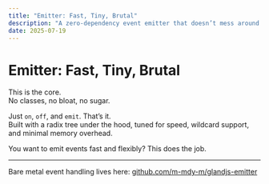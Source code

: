```yaml
---
title: "Emitter: Fast, Tiny, Brutal"
description: "A zero-dependency event emitter that doesn’t mess around."
date: 2025-07-19
---
```


# Emitter: Fast, Tiny, Brutal

This is the core.  
No classes, no bloat, no sugar.

Just `on`, `off`, and `emit`. That’s it.  
Built with a radix tree under the hood, tuned for speed, wildcard support, and minimal memory overhead.

You want to emit events fast and flexibly? This does the job.

---

Bare metal event handling lives here: [github.com/m-mdy-m/glandjs-emitter](https://github.com/m-mdy-m/glandjs-emitter)
